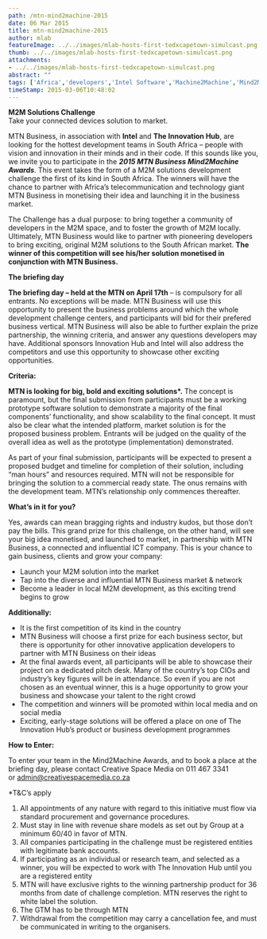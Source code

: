 ```yaml
---
path: /mtn-mind2machine-2015
date: 06 Mar 2015
title: mtn-mind2machine-2015
author: mlab
featureImage: ../../images/mlab-hosts-first-tedxcapetown-simulcast.png
thumb: ../../images/mlab-hosts-first-tedxcapetown-simulcast.png
attachments: 
- ../../images/mlab-hosts-first-tedxcapetown-simulcast.png
abstract: ""
tags: ['Africa','developers','Intel Software','Machine2Machine','Mind2Machine','MTN','The Innovation Hub']
timeStamp: 2015-03-06T10:48:02
---
```


**M2M Solutions Challenge**  
Take your connected devices solution to market.

MTN Business, in association with **Intel** and **The Innovation Hub**, are looking for the hottest development teams in South Africa – people with vision and innovation in their minds and in their code. If this sounds like you, we invite you to participate in the _**2015 MTN Business Mind2Machine Awards**_. This event takes the form of a M2M solutions development challenge the first of its kind in South Africa. The winners will have the chance to partner with Africa’s telecommunication and technology giant MTN Business in monetising their idea and launching it in the business market.

The Challenge has a dual purpose: to bring together a community of developers in the M2M space, and to foster the growth of M2M locally. Ultimately, MTN Business would like to partner with pioneering developers to bring exciting, original M2M solutions to the South African market. **The winner of this competition will see his&#x2F;her solution monetised in conjunction with MTN Business.**

**The briefing day**

**The briefing day – held at the MTN on April 17th** – is compulsory for all entrants. No exceptions will be made. MTN Business will use this opportunity to present the business problems around which the whole development challenge centers, and participants will bid for their prefered business vertical. MTN Business will also be able to further explain the prize partnership, the winning criteria, and answer any questions developers may have. Additional sponsors Innovation Hub and Intel will also address the competitors and use this opportunity to showcase other exciting opportunities.

**Criteria:**

**MTN is looking for big, bold and exciting solutions\*.** The concept is paramount, but the final submission from participants must be a working prototype software solution to demonstrate a majority of the final components’ functionality, and show scalability to the final concept. It must also be clear what the intended platform, market solution is for the proposed business problem. Entrants will be judged on the quality of the overall idea as well as the prototype (implementation) demonstrated.

As part of your final submission, participants will be expected to present a proposed budget and timeline for completion of their solution, including “man hours” and resources required. MTN will not be responsible for bringing the solution to a commercial ready state. The onus remains with the development team. MTN’s relationship only commences thereafter.

**What’s in it for you?**

Yes, awards can mean bragging rights and industry kudos, but those don’t pay the bills. This grand prize for this challenge, on the other hand, will see your big idea monetised, and launched to market, in partnership with MTN Business, a connected and influential ICT company. This is your chance to gain business, clients and grow your company:

*   Launch your M2M solution into the market
*   Tap into the diverse and influential MTN Business market &amp; network
*   Become a leader in local M2M development, as this exciting trend begins to grow

**Additionally:** 

*   It is the first competition of its kind in the country
*   MTN Business will choose a first prize for each business sector, but there is opportunity for other innovative application developers to partner with MTN Business on their ideas
*   At the final awards event, all participants will be able to showcase their project on a dedicated pitch desk. Many of the country’s top CIOs and industry’s key figures will be in attendance. So even if you are not chosen as an eventual winner, this is a huge opportunity to grow your business and showcase your talent to the right crowd
*   The competition and winners will be promoted within local media and on social media
*   Exciting, early-stage solutions will be offered a place on one of The Innovation Hub’s product or business development programmes

**How to Enter:**

To enter your team in the Mind2Machine Awards, and to book a place at the briefing day, please contact Creative Space Media on 011 467 3341 or [admin@creativespacemedia.co.za](mailto:admin@creativespacemedia.co.za)

\*T&amp;C’s apply

1.  All appointments of any nature with regard to this initiative must flow via standard procurement and governance procedures.
2.  Must stay in line with revenue share models as set out by Group at a minimum 60&#x2F;40 in favor of MTN.
3.  All companies participating in the challenge must be registered entities with legitimate bank accounts.
4.  If participating as an individual or research team, and selected as a winner, you will be expected to work with The Innovation Hub until you are a registered entity
5.  MTN will have exclusive rights to the winning partnership product for 36 months from date of challenge completion. MTN reserves the right to white label the solution.
6.  The GTM has to be through MTN
7.  Withdrawal from the competition may carry a cancellation fee, and must be communicated in writing to the organisers.


